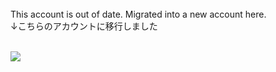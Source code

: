 <br/>
This account is out of date. Migrated into a new account here. <br/>
↓こちらのアカウントに移行しました<br/>
<br/>

[![](https://img.shields.io/github/followers/yuuhanasaki39?color=%2384F&label=GitHub&logo=github&style=popout-square)](https://github.com/yuuhanasaki39)
